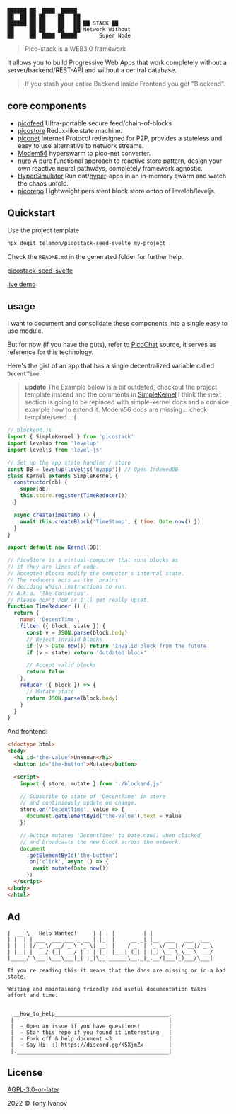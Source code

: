 ```
██████ ██  ████  █████
██  ██ ██ ██    ██   ██
██████ ██ ██    ██   ██ ██ STACK ██
██     ██ ██    ██   ██ Network Without
██     ██  ████  █████       Super Node
```

> Pico-stack is a WEB3.0 framework

It allows you to build Progressive Web Apps that work completely without a server/backend/REST-API and without a central database.

> If you stash your entire Backend inside Frontend you get "Blockend".

## core components

- [picofeed](https://github.com/telamon/picofeed) Ultra-portable secure feed/chain-of-blocks
- [picostore](https://github.com/telamon/picostore) Redux-like state machine.
- [piconet](https://github.com/telamon/piconet) Internet Protocol redesigned for P2P, provides a stateless and easy to use alternative to network streams.
- [Modem56](https://github.com/telamon/picochat/blob/master/modem56.js) hyperswarm to pico-net converter.
- [nuro](https://github.com/telamon/piconuro) A pure functional approach to reactive store pattern, design your own reactive neural pathways, completely framework agnostic.
- [HyperSimulator](https://github.com/telamon/hyper-simulator) Run dat/[hyper](https://hypercore-protocol.org/)-apps in an in-memory swarm and watch the chaos unfold.
- [picorepo](https://github.com/telamon/picorepo) Lightweight persistent block store ontop of leveldb/leveljs.

## Quickstart

Use the project template

```bash
npx degit telamon/picostack-seed-svelte my-project
```

Check the `README.md` in the generated folder for further help.

[picostack-seed-svelte](https://github.com/telamon/picostack-seed-svelte)

[live demo](https://pico-todo.surge.sh/)

## usage

I want to document and consolidate these components into a single easy to use module.

But for now (if you have the guts), refer to [PicoChat](https://github.com/telamon/picochat/) source, it serves as reference for this technology.

Here's the gist of an app that
has a single decentralized variable called `DecentTime`:

> **update** The Example below is a bit outdated, checkout the project template instead
> and the comments in [SimpleKernel](./simple-kernel.js)
> I think the next section is going to be replaced with simple-kernel docs and a consice example how to extend it.
> Modem56 docs are missing... check template/seed.. :(

```js
// blockend.js
import { SimpleKernel } from 'picostack'
import levelup from 'levelup'
import leveljs from 'level-js'

// Set up the app state handler / store
const DB = levelup(leveljs('myapp')) // Open IndexedDB
class Kernel extends SimpleKernel {
  constructor(db) {
    super(db)
    this.store.register(TimeReducer())
  }

  async createTimestamp () {
    await this.createBlock('TimeStamp', { time: Date.now() })
  }
}

export default new Kernel(DB)

// PicoStore is a virtual-computer that runs blocks as
// if they are lines of code.
// Accepted blocks modify the computer's internal state.
// The reducers acts as the 'brains'
// deciding which instructions to run.
// A.k.a. 'The Consensus'.
// Please don't PoW or I'll get really upset.
function TimeReducer () {
  return {
    name: 'DecentTime',
    filter ({ block, state }) {
      const v = JSON.parse(block.body)
      // Reject invalid blocks
      if (v > Date.now()) return 'Invalid block from the future'
      if (v < state) return 'Outdated block'

      // Accept valid blocks
      return false
    },
    reducer ({ block }) => {
      // Mutate state
      return JSON.parse(block.body)
    }
  }
}
```

And frontend:

```html
<!doctype html>
<body>
  <h1 id="the-value">Unknown</h1>
  <button id="the-button">Mutate</button>

  <script>
    import { store, mutate } from './blockend.js'

    // Subscribe to state of 'DecentTime' in store
    // and continiously update on change.
    store.on('DecentTime', value => {
      document.getElementById('the-value').text = value
    })

    // Button mutates 'DecentTime' to Date.now() when clicked
    // and broadcasts the new block across the network.
    document
      .getElementById('the-button')
      .on('click', async () => {
        await mutate(Date.now())
      })
  </script>
</body>
</html>
```

## Ad

```ad
|  __ \   Help Wanted!     | | | |         | |
| |  | | ___  ___ ___ _ __ | |_| |     __ _| |__  ___   ___  ___
| |  | |/ _ \/ __/ _ \ '_ \| __| |    / _` | '_ \/ __| / __|/ _ \
| |__| |  __/ (_|  __/ | | | |_| |___| (_| | |_) \__ \_\__ \  __/
|_____/ \___|\___\___|_| |_|\__|______\__,_|_.__/|___(_)___/\___|

If you're reading this it means that the docs are missing or in a bad state.

Writing and maintaining friendly and useful documentation takes
effort and time.


  __How_to_Help____________________________________.
 |                                                 |
 |  - Open an issue if you have questions!         |
 |  - Star this repo if you found it interesting   |
 |  - Fork off & help document <3                  |
 |  - Say Hi! :) https://discord.gg/K5XjmZx        |
 |.________________________________________________|
```

## License

[AGPL-3.0-or-later](./LICENSE)

2022 © Tony Ivanov
